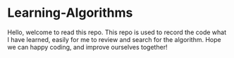 # Learning-Algorithms
Hello, welcome to read this repo.
This repo is used to record the code what I have learned,
easily for me to review and search for the algorithm.
Hope we can happy coding, and improve ourselves together!